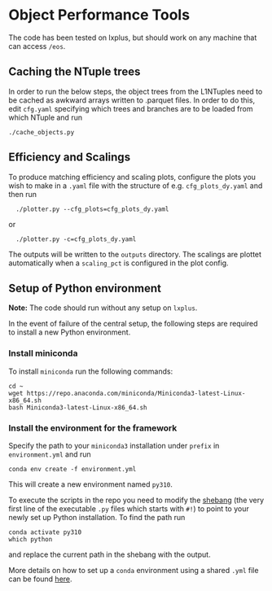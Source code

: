 # Object Performance Tools

  The code has been tested on lxplus,
  but should work on any machine that can access `/eos`.

## Caching the NTuple trees
  In order to run the below steps, the object
  trees from the L1NTuples need to be cached
  as awkward arrays written to .parquet files.
  In order to do this, edit `cfg.yaml` specifying
  which trees and branches are to be loaded
  from which NTuple and run

  ```
  ./cache_objects.py
  ```

## Efficiency and Scalings
  To produce matching efficiency and scaling plots,
  configure the plots you wish to make in a `.yaml` file
  with the structure of e.g. `cfg_plots_dy.yaml` and then run

  ```
    ./plotter.py --cfg_plots=cfg_plots_dy.yaml
  ```

  or

  ```
    ./plotter.py -c=cfg_plots_dy.yaml
  ```
  
  The outputs will be written to the `outputs` directory. The
  scalings are plottet automatically when a `scaling_pct` is
  configured in the plot config.

## Setup of Python environment
  **Note:** The code should run without any setup on `lxplus`.

  In the event of failure of the
  central setup, the following steps are required to
  install a new Python environment.

### Install miniconda
  To install `miniconda` run the following commands:

    cd ~
    wget https://repo.anaconda.com/miniconda/Miniconda3-latest-Linux-x86_64.sh
    bash Miniconda3-latest-Linux-x86_64.sh

### Install the environment for the framework
  Specify the path to your `miniconda3` installation under `prefix`
  in `environment.yml` and run

    conda env create -f environment.yml

  This will create a new environment named `py310`.

  To execute the scripts in the repo you need to modify the [shebang](https://en.wikipedia.org/wiki/Shebang_%28Unix%29)
  (the very first line of the executable `.py` files which starts
  with `#!`) to point
  to your newly set up Python installation. To find the path run

    conda activate py310  
    which python

  and replace the current path in the shebang with the output.

  More details on how to set up a `conda` environment using a shared
  `.yml` file can be found
  [here](https://docs.conda.io/projects/conda/en/latest/user-guide/tasks/manage-environments.html#sharing-an-environment).
